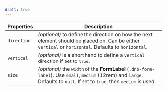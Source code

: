 ```yaml
---
draft: true
---
```


| Properties  | Description                                                                                                                                                                |
| ----------- | -------------------------------------------------------------------------------------------------------------------------------------------------------------------------- |
| `direction` | _(optional)_ to define the direction on how the next element should be placed on. Can be either `vertical` or `horizontal`. Defaults to `horizontal`.                      |
| `vertical`  | _(optional)_ is a short hand to define a `vertical` direction if set to `true`.                                                                                            |
| ~~`size`~~  | _(optional)_ the `width` of the **FormLabel** (`.dnb-form-label`). Use `small`, `medium` (12rem) and `large`. Defaults to `null`. If set to `true`, then `medium` is used. |
